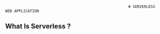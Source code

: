                                                            # SERVERLESS WEB APPLICATION 

                                                           
## What Is Serverless ?
